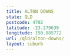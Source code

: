 ```yaml
---
title: ALTON DOWNS
state: QLD
postcode: 4702
latitude: -23.279639
longitude: 150.885772
url: /qld/alton-downs/
layout: suburb
---
```

